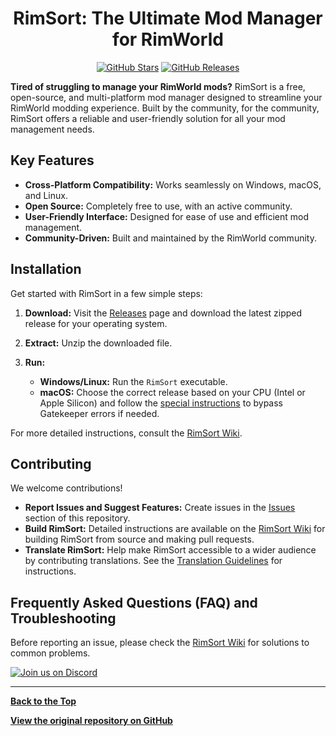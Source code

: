 <p align="center">
    <h1 align="center">RimSort: The Ultimate Mod Manager for RimWorld</h1>
</p>

<p align="center">
    <a href="https://github.com/RimSort/RimSort"><img src="https://img.shields.io/github/stars/RimSort/RimSort?style=social" alt="GitHub Stars"></a>
    <a href="https://github.com/RimSort/RimSort/releases"><img src="https://img.shields.io/github/release/RimSort/RimSort.svg" alt="GitHub Releases"></a>
</p>

**Tired of struggling to manage your RimWorld mods?** RimSort is a free, open-source, and multi-platform mod manager designed to streamline your RimWorld modding experience. Built by the community, for the community, RimSort offers a reliable and user-friendly solution for all your mod management needs.

## Key Features

*   **Cross-Platform Compatibility:** Works seamlessly on Windows, macOS, and Linux.
*   **Open Source:**  Completely free to use, with an active community.
*   **User-Friendly Interface:**  Designed for ease of use and efficient mod management.
*   **Community-Driven:**  Built and maintained by the RimWorld community.

## Installation

Get started with RimSort in a few simple steps:

1.  **Download:** Visit the [Releases](https://github.com/RimSort/RimSort/releases) page and download the latest zipped release for your operating system.
2.  **Extract:** Unzip the downloaded file.
3.  **Run:**

    *   **Windows/Linux:** Run the `RimSort` executable.
    *   **macOS:** Choose the correct release based on your CPU (Intel or Apple Silicon) and follow the [special instructions](https://rimsort.github.io/RimSort/user-guide/downloading-and-installing#macos) to bypass Gatekeeper errors if needed.

For more detailed instructions, consult the [RimSort Wiki](https://rimsort.github.io/RimSort/).

## Contributing

We welcome contributions!

*   **Report Issues and Suggest Features:**  Create issues in the [Issues](https://github.com/RimSort/RimSort/issues) section of this repository.
*   **Build RimSort:**  Detailed instructions are available on the [RimSort Wiki](https://rimsort.github.io/RimSort/) for building RimSort from source and making pull requests.
*   **Translate RimSort:** Help make RimSort accessible to a wider audience by contributing translations.  See the [Translation Guidelines](https://rimsort.github.io/RimSort/development-guide/translation-guidelines) for instructions.

## Frequently Asked Questions (FAQ) and Troubleshooting

Before reporting an issue, please check the [RimSort Wiki](https://rimsort.github.io/RimSort/) for solutions to common problems.

[![Join us on Discord](https://github-production-user-asset-6210df.s3.amazonaws.com/2766946/248529301-486f4f8c-fed5-4fe1-832f-6461b7ce3a55.png)](https://discord.gg/aV7g69JmR2)

---

**[Back to the Top](#rimsort-the-ultimate-mod-manager-for-rimworld)**

**[View the original repository on GitHub](https://github.com/RimSort/RimSort)**